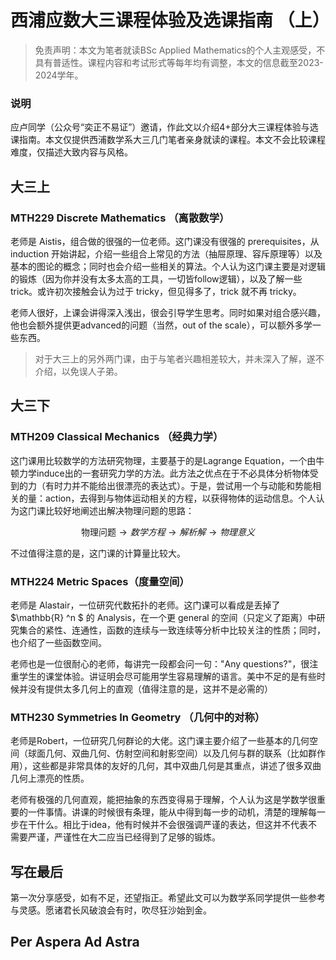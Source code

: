 # 西浦应数大三课程体验及选课指南 （上）

> 免责声明：本文为笔者就读BSc Applied Mathematics的个人主观感受，不具有普适性。课程内容和考试形式等每年均有调整，本文的信息截至2023-2024学年。

### 说明

应卢同学（公众号“奕正不易证”）邀请，作此文以介绍4+部分大三课程体验与选课指南。本文仅提供西浦数学系大三几门笔者亲身就读的课程。本文不会比较课程难度，仅描述大致内容与风格。

## 大三上

### MTH229 Discrete Mathematics （离散数学）

老师是 Aistis，组合做的很强的一位老师。这门课没有很强的 prerequisites，从 induction 开始讲起，介绍一些组合上常见的方法（抽屉原理、容斥原理等）以及基本的图论的概念；同时也会介绍一些相关的算法。个人认为这门课主要是对逻辑的锻炼（因为你并没有太多太高的工具，一切皆follow逻辑），以及了解一些 trick。或许初次接触会认为过于 tricky，但见得多了，trick 就不再 tricky。

老师人很好，上课会讲得深入浅出，很会引导学生思考。同时如果对组合感兴趣，他也会额外提供更advanced的问题（当然，out of the scale），可以额外多学一些东西。

> 对于大三上的另外两门课，由于与笔者兴趣相差较大，并未深入了解，遂不介绍，以免误人子弟。

## 大三下

### MTH209 Classical Mechanics （经典力学）

这门课用比较数学的方法研究物理，主要基于的是Lagrange Equation，一个由牛顿力学induce出的一套研究力学的方法。此方法之优点在于不必具体分析物体受到的力（有时力并不能给出很漂亮的表达式）。于是，尝试用一个与动能和势能相关的量：action，去得到与物体运动相关的方程，以获得物体的运动信息。个人认为这门课比较好地阐述出解决物理问题的思路：

$$\text{物理问题}\rightarrow 数学方程\rightarrow 解析解\rightarrow 物理意义 $$

不过值得注意的是，这门课的计算量比较大。

### MTH224 Metric Spaces（度量空间）

老师是 Alastair，一位研究代数拓扑的老师。这门课可以看成是丢掉了 $\mathbb{R} ^n $ 的 Analysis，在一个更 general 的空间（只定义了距离）中研究集合的紧性、连通性，函数的连续与一致连续等分析中比较关注的性质；同时，也介绍了一些函数空间。

老师也是一位很耐心的老师，每讲完一段都会问一句："Any questions?"，很注重学生的课堂体验。讲证明会尽可能用学生容易理解的语言。美中不足的是有些时候并没有提供太多几何上的直观（值得注意的是，这并不是必需的）

### MTH230 Symmetries In Geometry （几何中的对称）

老师是Robert，一位研究几何群论的大佬。这门课主要介绍了一些基本的几何空间（球面几何、双曲几何、仿射空间和射影空间）以及几何与群的联系（比如群作用），这些都是非常具体的友好的几何，其中双曲几何是其重点，讲述了很多双曲几何上漂亮的性质。

老师有极强的几何直观，能把抽象的东西变得易于理解，个人认为这是学数学很重要的一件事情。讲课的时候很有条理，能从中得到每一步的动机，清楚的理解每一步在干什么。相比于idea，他有时候并不会很强调严谨的表达，但这并不代表不需要严谨，严谨性在大二应当已经得到了足够的锻炼。

## 写在最后

第一次分享感受，如有不足，还望指正。希望此文可以为数学系同学提供一些参考与灵感。愿诸君长风破浪会有时，吹尽狂沙始到金。

## Per Aspera Ad Astra
